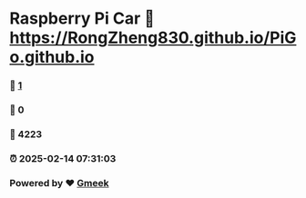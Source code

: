 # Raspberry Pi Car :link: https://RongZheng830.github.io/PiGo.github.io 
### :page_facing_up: [1](https://RongZheng830.github.io/PiGo.github.io/tag.html) 
### :speech_balloon: 0 
### :hibiscus: 4223 
### :alarm_clock: 2025-02-14 07:31:03 
### Powered by :heart: [Gmeek](https://github.com/Meekdai/Gmeek)

